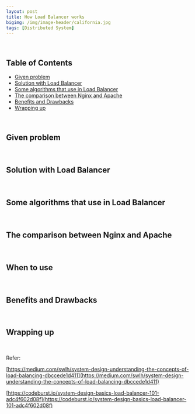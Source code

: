 ```yaml
---
layout: post
title: How Load Balancer works
bigimg: /img/image-header/california.jpg
tags: [Distributed System]
---
```




<br>

## Table of Contents
- [Given problem](#given-problem)
- [Solution with Load Balancer](#solution-with-load-balancer)
- [Some algorithms that use in Load Balancer](#some-algorithm-that-use-in-load-balancer)
- [The comparison between Nginx and Apache](#the-comparison-between-nginx-and-apache)
- [Benefits and Drawbacks](#benefits-and-drawbacks)
- [Wrapping up](#wrapping-up)


<br>

## Given problem





<br>

## Solution with Load Balancer






<br>

## Some algorithms that use in Load Balancer






<br>

## The comparison between Nginx and Apache




<br>

## When to use





<br>

## Benefits and Drawbacks





<br>

## Wrapping up





<br>



Refer:

[https://medium.com/swlh/system-design-understanding-the-concepts-of-load-balancing-dbccede1d411](https://medium.com/swlh/system-design-understanding-the-concepts-of-load-balancing-dbccede1d411)

[https://codeburst.io/system-design-basics-load-balancer-101-adc4f602d08f](https://codeburst.io/system-design-basics-load-balancer-101-adc4f602d08f)

[]()

[]()

[]()

[]()
